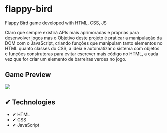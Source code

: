 # flappy-bird
 Flappy Bird game developed with HTML, CSS, JS

Claro que sempre existirá APIs mais aprimoradas e próprias para desenvolver jogos mas o Objetivo deste projeto é praticar a manipulação da DOM com o JavaScript, criando funções que manipulam tanto elementos no HTML quanto classes do CSS, a ideia é automatizar o sistema com objetos e funções construtoras para evitar escrever mais código no HTML, a cada vez que for criar um elemento de barreiras verdes no jogo.

## Game Preview

<img src ="./images/game-screen.gif">

## ✔ Technologies

- ✔ HTML
- ✔ CSS
- ✔ JavaScript
